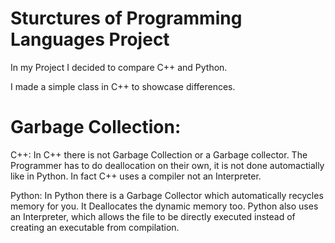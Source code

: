 # Sturctures of Programming Languages Project

In my Project I decided to compare C++ and Python. 

I made a simple class in C++ to showcase differences. 

# Garbage Collection:
C++: In C++ there is not Garbage Collection or a Garbage collector. The Programmer has to do deallocation on their own, it is not done automactially like in Python. In fact C++ uses a compiler not an Interpreter.

Python: In Python there is a Garbage Collector which automatically recycles memory for you. It Deallocates the dynamic memory too. Python also uses an Interpreter, which allows the file to be directly executed instead of creating an executable from compilation. 
